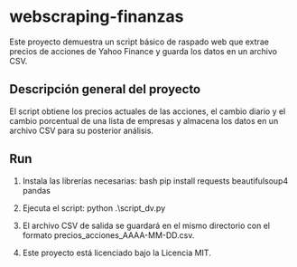 # webscraping-finanzas

Este proyecto demuestra un script básico de raspado web que extrae precios de acciones de Yahoo Finance y guarda los datos en un archivo CSV.

## Descripción general del proyecto

El script obtiene los precios actuales de las acciones, el cambio diario y el cambio porcentual de una lista de empresas y almacena los datos en un archivo CSV para su posterior análisis.

## Run

1. Instala las librerías necesarias:
   bash
   pip install requests beautifulsoup4 pandas
   
2. Ejecuta el script:
   python .\script_dv.py

3. El archivo CSV de salida se guardará en el mismo directorio con el formato precios_acciones_AAAA-MM-DD.csv.

4. Este proyecto está licenciado bajo la Licencia MIT.
